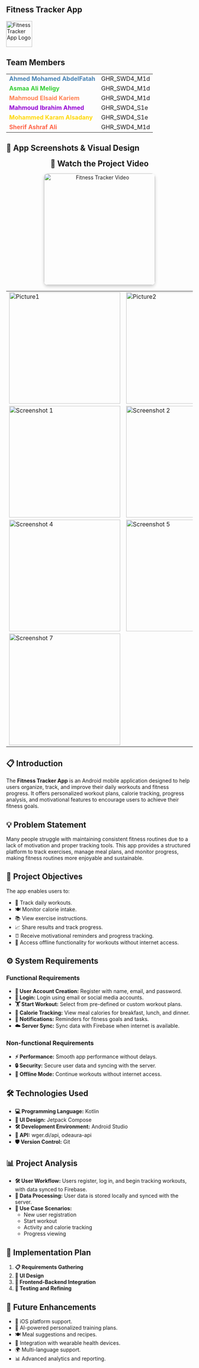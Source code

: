 ## Fitness Tracker App
 <p align="left">
  <img src="https://github.com/user-attachments/assets/088979fe-92ad-4ab3-b91b-585b84c680f9" alt="Fitness Tracker App Logo" width="70" height="70"/>
</p>

## Team Members

<table>
  <tr>
    <td><b><span style="color:#4682B4">Ahmed Mohamed AbdelFatah</span></b></td>
    <td>GHR_SWD4_M1d</td>
  </tr>
  <tr>
    <td><b><span style="color:#32CD32">Asmaa Ali Meligy</span></b></td>
    <td>GHR_SWD4_M1d</td>
  </tr>
  <tr>
    <td><b><span style="color:#FF7F50">Mahmoud Elsaid Kariem</span></b></td>
    <td>GHR_SWD4_M1d</td>
  </tr>
  <tr>
    <td><b><span style="color:#9400D3">Mahmoud Ibrahim Ahmed</span></b></td>
    <td>GHR_SWD4_S1e</td>
  </tr>
  <tr>
    <td><b><span style="color:#FFD700">Mohammed Karam Alsadany</span></b></td>
    <td>GHR_SWD4_S1e</td>
  </tr>
  <tr>
    <td><b><span style="color:#FF6347">Sherif Ashraf Ali</span></b></td>
    <td>GHR_SWD4_M1d</td>
  </tr>
</table>

## 📸 App Screenshots & Visual Design
<p align="center">
  <span style="font-size: 1.5em; font-weight: bold;">🎥 Watch the Project Video</span>
</p>
<p align="center">
  <a href="https://github.com/user-attachments/assets/1318c6ea-cdfd-4df1-92fa-5c5a2fff4bf4" target="_blank" style="text-decoration: none;">
    <img src="https://github.com/user-attachments/assets/b5b7b963-c904-41ae-b5b0-bfa375f9f1c3" alt="Fitness Tracker Video" width="300" style="border-radius: 10px; box-shadow: 0 4px 8px rgba(0,0,0,0.2);"/>
  </a>
</p>


  <table>
    <tr>
      <td><img src="https://github.com/user-attachments/assets/f275b9e8-8cae-4d73-b540-b34a55556dc0" alt="Picture1" width="300"/></td>
      <td><img src="https://github.com/user-attachments/assets/d3184e1f-c1b9-4635-b7e1-943a197f8d1c" alt="Picture2" width="300"/></td>
      <td><img src="https://github.com/user-attachments/assets/4b34adbe-27c4-4e2c-b717-8a814ec99ebb" alt="Picture3" width="300"/></td>
    </tr>
    <tr>
      <td><img src="https://github.com/user-attachments/assets/48488d93-5fdc-4318-b16b-b65bf46ec997" alt="Screenshot 1" width="300"/></td>
      <td><img src="https://github.com/user-attachments/assets/3070b420-f996-40ad-94b0-f57976949d8e" alt="Screenshot 2" width="300"/></td>
      <td><img src="https://github.com/user-attachments/assets/77cff19b-322c-4631-92dd-aed178150558" alt="Screenshot 3" width="300"/></td>
    </tr>
    <tr>
      <td><img src="https://github.com/user-attachments/assets/8f494f5f-6549-458a-9b88-b6f58c12e7aa" alt="Screenshot 4" width="300"/></td>
      <td><img src="https://github.com/user-attachments/assets/c29a4078-79dc-41c3-a0a0-38c4a3126603" alt="Screenshot 5" width="300"/></td>
      <td><img src="https://github.com/user-attachments/assets/ee899b33-5e0a-4dd7-90c6-80ef6b8c1638" alt="Screenshot 6" width="300"/></td>
    </tr>
    <tr>
      <td colspan="3"><img src="https://github.com/user-attachments/assets/36b1cc04-9589-4c82-97c2-356545aa4ffd" alt="Screenshot 7" width="300"/></td>
    </tr>
  </table>

## 📋 Introduction
The **Fitness Tracker App** is an Android mobile application designed to help users organize, track, and improve their daily workouts and fitness progress. It offers personalized workout plans, calorie tracking, progress analysis, and motivational features to encourage users to achieve their fitness goals.

## 💡 Problem Statement
Many people struggle with maintaining consistent fitness routines due to a lack of motivation and proper tracking tools. This app provides a structured platform to track exercises, manage meal plans, and monitor progress, making fitness routines more enjoyable and sustainable.

## 🎯 Project Objectives
The app enables users to:
- 📅 Track daily workouts.
- 🍽️ Monitor calorie intake.
- 📚 View exercise instructions.
- 📈 Share results and track progress.
- ⏰ Receive motivational reminders and progress tracking.
- 📶 Access offline functionality for workouts without internet access.

## ⚙️ System Requirements

### Functional Requirements
- **🔐 User Account Creation:** Register with name, email, and password.
- **🔑 Login:** Login using email or social media accounts.
- **🏋️ Start Workout:** Select from pre-defined or custom workout plans.
- **🍔 Calorie Tracking:** View meal calories for breakfast, lunch, and dinner.
- **🔔 Notifications:** Reminders for fitness goals and tasks.
- **☁️ Server Sync:** Sync data with Firebase when internet is available.

### Non-functional Requirements
- **⚡ Performance:** Smooth app performance without delays.
- **🔒 Security:** Secure user data and syncing with the server.
- **📶 Offline Mode:** Continue workouts without internet access.

## 🛠️ Technologies Used
- **💻 Programming Language:** Kotlin
- **🎨 UI Design:** Jetpack Compose
- **🛠️ Development Environment:** Android Studio
- **🔗 API:** wger.di/api, odeaura-api
- **🛡️ Version Control:** Git

## 📊 Project Analysis
- **🛠️ User Workflow:** Users register, log in, and begin tracking workouts, with data synced to Firebase.
- **💾 Data Processing:** User data is stored locally and synced with the server.
- **🚶 Use Case Scenarios:**
  - New user registration
  - Start workout
  - Activity and calorie tracking
  - Progress viewing

## 🚀 Implementation Plan
1. **📋 Requirements Gathering**
2. **🎨 UI Design**
3. **🔗 Frontend-Backend Integration**
4. **🧪 Testing and Refining**

## 🔮 Future Enhancements
- 📱 iOS platform support.
- 🤖 AI-powered personalized training plans.
- 🍽️ Meal suggestions and recipes.
- 🏃 Integration with wearable health devices.
- 🌍 Multi-language support.
- 📊 Advanced analytics and reporting.
